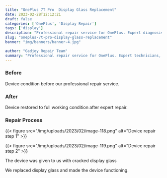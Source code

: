 ```yaml
---
title: "OnePlus 7T Pro  Display Glass Replacement"
date: 2023-02-28T12:12:21
draft: false
categories: ['OnePlus', 'Display Repair']
tags: ['display']
description: "Professional repair service for OnePlus. Expert diagnosis and quality repairs in Bangalore."
slug: "oneplus-7t-pro-display-glass-replacement"
banner: "img/banners/banner-4.jpg"

author: "Gadjoy Repair Team"
summary: "Professional repair service for OnePlus. Expert technicians, quality parts, warranty included."
---
```



### Before

Device condition before our professional repair service.

### After

Device restored to full working condition after expert repair.

### Repair Process

{{< figure src="/img/uploads/2023/02/image-118.png" alt="Device repair step 1" >}}

{{< figure src="/img/uploads/2023/02/image-119.png" alt="Device repair step 2" >}}


The device was given to us with cracked display glass

We replaced display glass and made the device functioning.